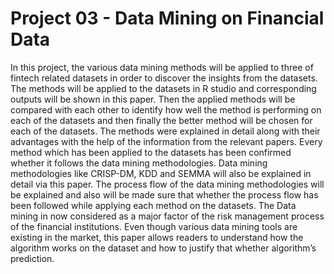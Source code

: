 # Project 03 - Data Mining on Financial Data
 In this project, the various data mining methods will be applied to three of fintech related datasets in order to discover the insights from the datasets. The methods will be applied to the datasets in R studio and corresponding outputs will be shown in this paper. Then the applied methods will be compared with each other to identify how well the method is performing on each of the datasets and then finally the better method will be chosen for each of the datasets. The methods were explained in detail along with their advantages with the help of the information from the relevant papers. Every method which has been applied to the datasets has been confirmed whether it follows the data mining methodologies. Data mining methodologies like CRISP-DM, KDD and SEMMA will also be explained in detail via this paper. The process flow of the data mining methodologies will be explained and also will be made sure that whether the process flow has been followed while applying each method on the datasets. The Data mining in now considered as a major factor of the risk management process of the financial institutions. Even though various data mining tools are existing in the market, this paper allows readers to understand how the algorithm works on the dataset and how to justify that whether algorithm’s prediction.
